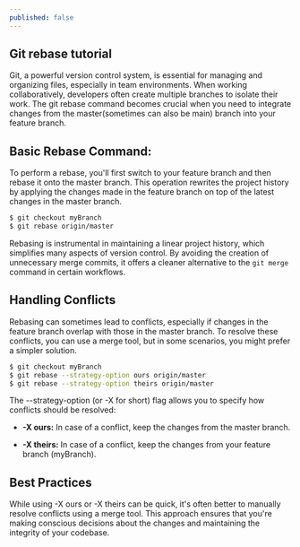 ```yaml
---
published: false
---
```

## Git rebase tutorial

Git, a powerful version control system, is essential for managing and organizing files, especially in team environments. When working collaboratively, developers often create multiple branches to isolate their work. The git rebase command becomes crucial when you need to integrate changes from the master(sometimes can also be main) branch into your feature branch.

## Basic Rebase Command:


To perform a rebase, you'll first switch to your feature branch and then rebase it onto the master branch. This operation rewrites the project history by applying the changes made in the feature branch on top of the latest changes in the master branch.


```bash
$ git checkout myBranch
$ git rebase origin/master
```

Rebasing is instrumental in maintaining a linear project history, which simplifies many aspects of version control. By avoiding the creation of unnecessary merge commits, it offers a cleaner alternative to the `git merge` command in certain workflows.

## Handling Conflicts

Rebasing can sometimes lead to conflicts, especially if changes in the feature branch overlap with those in the master branch. To resolve these conflicts, you can use a merge tool, but in some scenarios, you might prefer a simpler solution.


```bash
$ git checkout myBranch
$ git rebase --strategy-option ours origin/master
$ git rebase --strategy-option theirs origin/master
```

The --strategy-option (or -X for short) flag allows you to specify how conflicts should be resolved:

* **-X ours:** In case of a conflict, keep the changes from the master branch.

* **-X theirs:** In case of a conflict, keep the changes from your feature branch (myBranch).

## Best Practices

While using -X ours or -X theirs can be quick, it's often better to manually resolve conflicts using a merge tool. This approach ensures that you're making conscious decisions about the changes and maintaining the integrity of your codebase.

